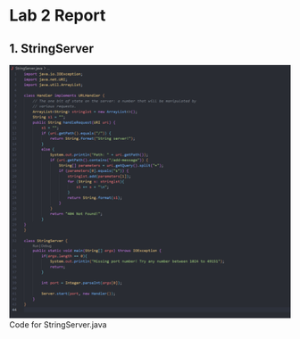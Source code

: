 # Lab 2 Report

## 1. StringServer

![Code for StringServer.java](stringserver_code.png) <br />
Code for StringServer.java


